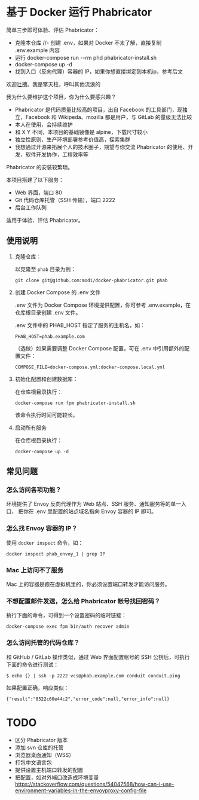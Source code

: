 # 基于 Docker 运行 Phabricator

简单三步即可体验、评估 Phabricator：

- 克隆本仓库
//- 创建 .env，如果对 Docker 不太了解，直接复制 .env.example 内容
- 运行 docker-compose run --rm phd phabricator-install.sh
- docker-compose up -d
- 找到入口（反向代理）容器的 IP，如果你想直接绑定到本机ip，参考后文

欢迎[吐槽](https://github.com/modi/docker-phabricator/issues)。我是擎天柱，呼叫其他流浪的

我为什么要维护这个项目，你为什么要感兴趣？

- Phabricator 是代码质量比较高的项目，出自 Facebook 的工具部门，现独立，Facebook 和 Wikipeda、mozilla 都是用户，与 GitLab 的量级无法比较
- 本人在使用，会持续维护
- 和 X Y 不同，本项目的基础镜像是 alpine，下载尺寸较小
- 独立性原则，生产环境部署参考价值高，探索集群
- 我想通过开源来拓展个人的技术圈子，期望与你交流 Phabricator 的使用、开发，软件开发协作，工程效率等

Phabricator 的安装较繁琐。

本项目搭建了以下服务：

- Web 界面，端口 80
- Git 代码仓库托管（SSH 传输），端口 2222
- 后台工作队列

适用于体验、评估 Phabricator。

## 使用说明

1.  克隆仓库：

    以克隆至 `phab` 目录为例：

        git clone git@github.com:modi/docker-phabricator.git phab

2.  创建 Docker Compose 的 .env 文件

    .env 文件为 Docker Compose 环境提供配置，你可参考 .env.example，在仓库根目录创建 .env 文件。
    
    .env 文件中的 PHAB_HOST 指定了服务的主机名，如：

        PHAB_HOST=phab.example.com

    （选做）如果需要调整 Docker Compose 配置，可在 .env 中引用额外的配置文件：

        COMPOSE_FILE=docker-compose.yml:docker-compose.local.yml

3.  初始化配置和创建数据库：

    在仓库根目录执行：

        docker-compose run fpm phabricator-install.sh

    该命令执行时间可能较长。

4.  启动所有服务

    在仓库根目录执行：

        docker-compose up -d

## 常见问题

### 怎么访问各项功能？

环境提供了 Envoy 反向代理作为 Web 站点、SSH 服务、通知服务等的单一入口，
把你在 .env 里配置的站点域名指向 Envoy 容器的 IP 即可。

### 怎么找 Envoy 容器的 IP？

使用 `docker inspect` 命令，如：

    docker inspect phab_envoy_1 | grep IP

### Mac 上访问不了服务

Mac 上的容器是跑在虚拟机里的，你必须设置端口转发才能访问服务。

### 不想配置邮件发送，怎么给 Phabricator 帐号找回密码？

执行下面的命令，可得到一个设置密码的临时链接：

    docker-compose exec fpm bin/auth recover admin

### 怎么访问托管的代码仓库？

和 GitHub / GitLab 操作类似，通过 Web 界面配置帐号的 SSH 公钥后，可执行下面的命令进行测试：

```
$ echo {} | ssh -p 2222 vcs@phab.example.com conduit conduit.ping
```

如果配置正确，响应类似：

```
{"result":"8522c60e44c2","error_code":null,"error_info":null}
```

# TODO

- 区分 Phabricator 版本
- 添加 svn 仓库的托管
- 浏览器桌面通知（WSS）
- 打包中文语言包
- 提供设置主机端口转发的配置
- 把配置，如对外端口改造成环境变量 https://stackoverflow.com/questions/54047568/how-can-i-use-environment-variables-in-the-envoyproxy-config-file
